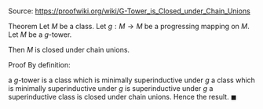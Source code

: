 # 

Source: https://proofwiki.org/wiki/G-Tower_is_Closed_under_Chain_Unions

Theorem
Let $M$ be a class.
Let $g: M \to M$ be a progressing mapping on $M$.
Let $M$ be a $g$-tower.

Then $M$ is closed under chain unions.


Proof
By definition:

a $g$-tower is a class which is minimally superinductive under $g$
a class which is minimally superinductive under $g$ is superinductive under $g$
a superinductive class is closed under chain unions.
Hence the result.
$\blacksquare$





